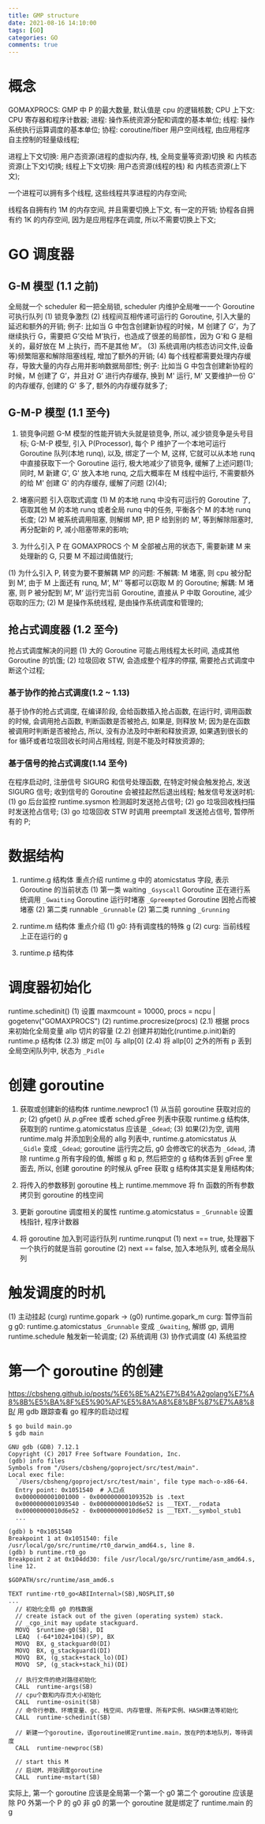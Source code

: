 ```yaml
---
title: GMP structure
date: 2021-08-16 14:10:00
tags: [GO]
categories: GO
comments: true
---
```


# 概念
GOMAXPROCS: GMP 中 P 的最大数量, 默认值是 cpu 的逻辑核数;
CPU 上下文: CPU 寄存器和程序计数器;
进程: 操作系统资源分配和调度的基本单位;
线程: 操作系统执行运算调度的基本单位;
协程: coroutine/fiber 用户空间线程, 由应用程序自主控制的轻量级线程;

进程上下文切换: 用户态资源(进程的虚拟内存, 栈, 全局变量等资源)切换 和 内核态资源(上下文)切换;
线程上下文切换: 用户态资源(线程的栈) 和 内核态资源(上下文);

一个进程可以拥有多个线程, 这些线程共享进程的内存空间;

线程各自拥有约 1M 的内存空间, 并且需要切换上下文, 有一定的开销;
协程各自拥有约 1K 的内存空间, 因为是应用程序在调度, 所以不需要切换上下文;

# GO 调度器
## G-M 模型 (1.1 之前)
全局就一个 scheduler 和一把全局锁, scheduler 内维护全局唯一一个 Goroutine 可执行队列
(1) 锁竞争激烈
(2) 线程间互相传递可运行的 Goroutine, 引入大量的延迟和额外的开销;
例子: 比如当 G 中包含创建新协程的时候，M 创建了 G’，为了继续执行 G，需要把 G’交给 M’执行，也造成了很差的局部性，因为 G’和 G 是相关的，最好放在 M 上执行，而不是其他 M’。
(3) 系统调用(内核态访问文件,设备等)频繁阻塞和解除阻塞线程, 增加了额外的开销;
(4) 每个线程都需要处理内存缓存，导致大量的内存占用并影响数据局部性;
例子: 比如当 G 中包含创建新协程的时候，M 创建了 G’，并且对 G’ 进行内存缓存, 换到 M' 运行, M' 又要维护一份 G' 的内存缓存, 创建的 G' 多了, 额外的内存缓存就多了;

## G-M-P 模型 (1.1 至今)
1. 锁竞争问题
G-M 模型的性能开销大头就是锁竞争, 所以, 减少锁竞争是头号目标;
G-M-P 模型, 引入 P(Processor), 每个 P 维护了一个本地可运行 Goroutine 队列(本地 runq), 以及, 绑定了一个 M, 这样, 它就可以从本地 runq 中直接获取下一个 Goroutine 运行, 极大地减少了锁竞争, 缓解了上述问题(1);
同时, M 新建 G', G' 放入本地 runq, 之后大概率在 M 线程中运行, 不需要额外的给 M' 创建 G' 的内存缓存, 缓解了问题 (2)(4);

2. 堵塞问题
引入窃取式调度
(1) M 的本地 runq 中没有可运行的 Goroutine 了, 窃取其他 M 的本地 runq 或者全局 runq 中的任务, 平衡各个 M 的本地 runq 长度;
(2) M 被系统调用阻塞, 则解绑 MP, 把 P 给到别的 M', 等到解除阻塞时, 再分配新的 P, 减小阻塞带来的影响;

3. 为什么引入 P
在 GOMAXPROCS 个 M 全部被占用的状态下, 需要新建 M 来处理新的 G, 只要 M 不超过阈值就行;

(1) 为什么引入 P, 转变为要不要解耦 MP 的问题:
不解耦: M 堵塞, 则 cpu 被分配到 M‘, 由于 M 上面还有 runq, M‘, M'' 等都可以窃取 M 的 Goroutine;
解耦: M 堵塞, 则 P 被分配到 M‘, M‘ 运行完当前 Goroutine, 直接从 P 中取 Goroutine, 减少窃取的压力;
(2) M 是操作系统线程, 是由操作系统调度和管理的;

## 抢占式调度器 (1.2 至今)
抢占式调度解决的问题
(1) 大的 Goroutine 可能占用线程太长时间, 造成其他 Goroutine 的饥饿;
(2) 垃圾回收 STW, 会造成整个程序的停摆, 需要抢占式调度中断这个过程;

### 基于协作的抢占式调度(1.2 ~ 1.13)
基于协作的抢占式调度, 在编译阶段, 会给函数插入抢占函数, 在运行时, 调用函数的时候, 会调用抢占函数, 判断函数是否被抢占, 如果是, 则释放 M;
因为是在函数被调用时判断是否被抢占, 所以, 没有办法及时中断和释放资源, 如果遇到很长的 for 循环或者垃圾回收长时间占用线程, 则是不能及时释放资源的;

### 基于信号的抢占式调度(1.14 至今)
在程序启动时, 注册信号 SIGURG 和信号处理函数, 在特定时候会触发抢占, 发送 SIGURG 信号; 收到信号的 Goroutine 会被挂起然后退出线程;
触发信号发送时机:
(1) go 后台监控 runtime.sysmon 检测超时发送抢占信号;
(2) go 垃圾回收栈扫描时发送抢占信号;
(3) go 垃圾回收 STW 时调用 preemptall 发送抢占信号, 暂停所有的 P;

# 数据结构
1. runtime.g 结构体
重点介绍 runtime.g 中的 atomicstatus 字段, 表示 Goroutine 的当前状态
(1) 第一类 waiting
```_Gsyscall``` Goroutine 正在进行系统调用
```_Gwaiting``` Goroutine 运行时堵塞
```_Gpreempted``` Goroutine 因抢占而被堵塞
(2) 第二类 runnable ```_Grunnable```
(2) 第二类 running ```_Grunning```

2. runtime.m 结构体
重点介绍
(1) g0: 持有调度栈的特殊 g
(2) curg: 当前线程上正在运行的 g

3. runtime.p 结构体

# 调度器初始化
runtime.schedinit()
(1) 设置 maxmcount = 10000, procs = ncpu | gogetenv("GOMAXPROCS")
(2) runtime.procresize(procs)
  (2.1) 根据 procs 来初始化全局变量 allp 切片的容量
  (2.2) 创建并初始化(runtime.p.init)新的 runtime.p 结构体
  (2.3) 绑定 m[0] 与 allp[0]
  (2.4) 将 allp[0] 之外的所有 p 丢到全局空闲队列中, 状态为 ```_Pidle```

# 创建 goroutine
1. 获取或创建新的结构体 runtime.newproc1
(1) 从当前 goroutine 获取对应的 _p_;
(2) gfget() 从 _p_.gFree 或者 sched.gFree 列表中获取 runtime.g 结构体, 获取到的 runtime.g.atomicstatus 应该是 ```_Gdead```;
(3) 如果(2)为空, 调用 runtime.malg 并添加到全局的 allg 列表中, runtime.g.atomicstatus 从 ```_Gidle``` 变成 ```_Gdead```;
goroutine 运行完之后, g0 会修改它的状态为 ```_Gdead```, 清除 runtime.g 所有字段的值, 解绑 g 和 p, 然后把空的 g 结构体丢到 gFree 里面去, 所以, 创建 goroutine 的时候从 gFree 获取 g 结构体其实是复用结构体;

2. 将传入的参数移到 goroutine 栈上
runtime.memmove 将 fn 函数的所有参数拷贝到 goroutine 的栈空间

3. 更新 goroutine 调度相关的属性
runtime.g.atomicstatus = ```_Grunnable```
设置栈指针, 程序计数器

4. 将 goroutine 加入到可运行队列 runtime.runqput
(1) next == true, 处理器下一个执行的就是当前 goroutine
(2) next == false, 加入本地队列, 或者全局队列

# 触发调度的时机
(1) 主动挂起
(curg) runtime.gopark -> (g0) runtime.gopark_m
curg: 暂停当前 g
g0: runtime.g.atomicstatus ```_Grunnable``` 变成 ```_Gwaiting```, 解绑 gp, 调用 runtime.schedule 触发新一轮调度;
(2) 系统调用
(3) 协作式调度
(4) 系统监控

# 第一个 goroutine 的创建
https://cbsheng.github.io/posts/%E6%8E%A2%E7%B4%A2golang%E7%A8%8B%E5%BA%8F%E5%90%AF%E5%8A%A8%E8%BF%87%E7%A8%8B/
用 gdb 跟踪查看 go 程序的启动过程
````
$ go build main.go
$ gdb main

GNU gdb (GDB) 7.12.1
Copyright (C) 2017 Free Software Foundation, Inc.
(gdb) info files
Symbols from "/Users/cbsheng/goproject/src/test/main".
Local exec file:
  `/Users/cbsheng/goproject/src/test/main', file type mach-o-x86-64.
  Entry point: 0x1051540  # 入口点
  0x0000000001001000 - 0x000000000109352b is .text
  0x0000000001093540 - 0x00000000010d6e52 is __TEXT.__rodata
  0x00000000010d6e52 - 0x00000000010d6e52 is __TEXT.__symbol_stub1
  ...

(gdb) b *0x1051540
Breakpoint 1 at 0x1051540: file /usr/local/go/src/runtime/rt0_darwin_amd64.s, line 8.
(gdb) b runtime.rt0_go
Breakpoint 2 at 0x104dd30: file /usr/local/go/src/runtime/asm_amd64.s, line 12.
````

````
$GOPATH/src/runtime/asm_amd6.s

TEXT runtime·rt0_go<ABIInternal>(SB),NOSPLIT,$0
...
  // 初始化全局 g0 的栈数据
  // create istack out of the given (operating system) stack.
  // _cgo_init may update stackguard.
  MOVQ  $runtime·g0(SB), DI
  LEAQ  (-64*1024+104)(SP), BX
  MOVQ  BX, g_stackguard0(DI)
  MOVQ  BX, g_stackguard1(DI)
  MOVQ  BX, (g_stack+stack_lo)(DI)
  MOVQ  SP, (g_stack+stack_hi)(DI)

  // 执行文件的绝对路径初始化
  CALL  runtime·args(SB)
  // cpu个数和内存页大小初始化
  CALL  runtime·osinit(SB)
  // 命令行参数、环境变量、gc、栈空间、内存管理、所有P实例、HASH算法等初始化
  CALL  runtime·schedinit(SB)

  // 新建一个goroutine，该goroutine绑定runtime.main，放在P的本地队列，等待调度
  CALL  runtime·newproc(SB)

  // start this M
  // 启动M，开始调度goroutine
  CALL  runtime·mstart(SB)
````

实际上, 第一个 goroutine 应该是全局第一个第一个 g0
第二个 goroutine 应该是除 P0 外第一个 P 的 g0
非 g0 的第一个 goroutine 就是绑定了 runtime.main 的 g


